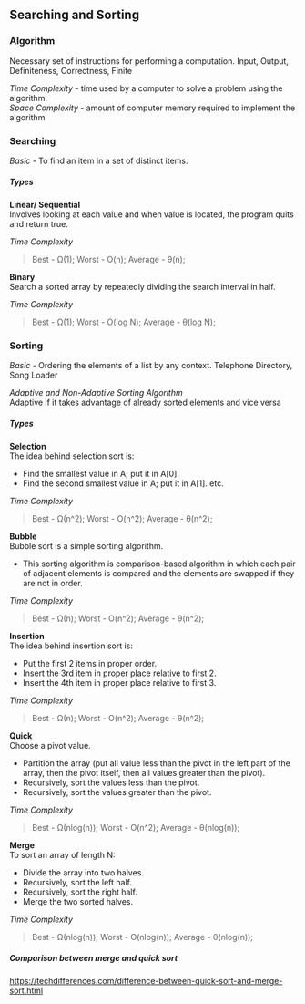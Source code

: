 ## Searching and Sorting

### Algorithm
Necessary set of instructions for performing a computation.
Input, Output, Definiteness, Correctness, Finite

*Time Complexity* - time used by a computer to solve a problem using the algorithm.<br>
*Space Complexity* - amount of computer memory required to implement the algorithm


### Searching

*Basic* - To find an item in a set of distinct items.
##### *Types* 
**Linear/ Sequential**<br>
Involves looking at each value and when value is located, the program quits and return 
true.<br>

*Time Complexity* 
> Best - Ω(1); Worst - O(n); Average - θ(n);

**Binary**<br>
Search a sorted array by repeatedly dividing the search interval in half.

*Time Complexity* 
> Best - Ω(1); Worst - O(log N); Average - θ(log N);

### Sorting
*Basic* - Ordering the elements of a list by any context. Telephone Directory, Song Loader<br>

*Adaptive and Non-Adaptive Sorting Algorithm*<br>
Adaptive if it takes advantage of already sorted elements and vice versa

##### *Types* <br>

**Selection**<br> 
The idea behind selection sort is:

* Find the smallest value in A; put it in A[0].
* Find the second smallest value in A; put it in A[1]. etc.

*Time Complexity* 
> Best - Ω(n^2); Worst - O(n^2); Average - θ(n^2);


**Bubble**<br>
Bubble sort is a simple sorting algorithm.

* This sorting algorithm is comparison-based algorithm in which each pair of adjacent elements is compared and the elements are swapped if they are not in order.

*Time Complexity* 
> Best - Ω(n); Worst - O(n^2); Average - θ(n^2);

**Insertion**<br>
The idea behind insertion sort is:

* Put the first 2 items in proper order.
* Insert the 3rd item in proper place relative to first 2.
* Insert the 4th item in proper place relative to first 3.

*Time Complexity* 
> Best - Ω(n); Worst - O(n^2); Average - θ(n^2);


**Quick** <br>
Choose a pivot value.

* Partition the array (put all value less than the pivot in the left part of the array, then the pivot itself, then all values greater than the pivot).
* Recursively, sort the values less than the pivot.
* Recursively, sort the values greater than the pivot.

*Time Complexity* 
> Best - Ω(nlog(n)); Worst - O(n^2); Average - θ(nlog(n));

**Merge** <br>
To sort an array of length N:

* Divide the array into two halves.
* Recursively, sort the left half.
* Recursively, sort the right half.
* Merge the two sorted halves.

*Time Complexity* 
> Best - Ω(nlog(n)); Worst - O(nlog(n)); Average - θ(nlog(n));

##### Comparison between merge and quick sort

https://techdifferences.com/difference-between-quick-sort-and-merge-sort.html